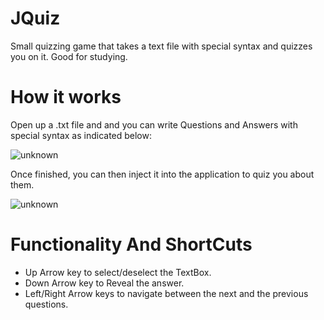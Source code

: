 # JQuiz
Small quizzing game that takes a text file with special syntax and quizzes you on it. Good for studying.

# How it works
Open up a .txt file and and you can write Questions and Answers with special syntax as indicated below:

![unknown](https://user-images.githubusercontent.com/71935713/123854686-b3e4cb80-d927-11eb-87ec-7fba55851030.png)


Once finished, you can then inject it into the application to quiz you about them.

![unknown](https://user-images.githubusercontent.com/71935713/123854871-e8f11e00-d927-11eb-9b59-c36c3c8a470b.png)


# Functionality And ShortCuts
* Up Arrow key to select/deselect the TextBox.
* Down Arrow key to Reveal the answer.
* Left/Right Arrow keys to navigate between the next and the previous questions.

